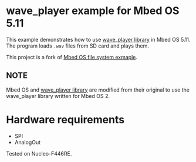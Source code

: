 # wave_player example for Mbed OS 5.11

This example demonstrates how to use [wave_player library](https://os.mbed.com/users/sravet/code/wave_player/) in Mbed OS 5.11.
The program loads `.wav` files from SD card and plays them.

This project is a fork of [Mbed OS file system exmaple](https://github.com/ARMmbed/mbed-os-example-filesystem).

## NOTE

Mbed OS and [wave_player library](https://os.mbed.com/users/sravet/code/wave_player/) are modified from their original to use the wave_player library written for Mbed OS 2.

# Hardware requirements

* SPI
* AnalogOut

Tested on Nucleo-F446RE.
